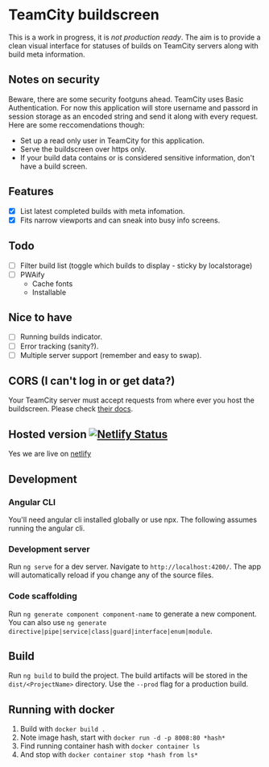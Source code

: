 # TeamCity buildscreen
This is a work in progress, it is *not production ready*. The aim is to provide a clean visual interface for statuses of builds on TeamCity servers along with build meta information.

## Notes on security
Beware, there are some security footguns ahead. TeamCity uses Basic Authentication. For now this application will store username and passord in session storage as an encoded string and send it along with every request. Here are some reccomendations though:
- Set up a read only user in TeamCity for this application.
- Serve the buildscreen over https only.
- If your build data contains or is considered sensitive information, don't have a build screen.

## Features
- [x] List latest completed builds with meta infomation.
- [x] Fits narrow viewports and can sneak into busy info screens.

## Todo
- [ ] Filter build list (toggle which builds to display - sticky by localstorage)
- [ ] PWAify
    - Cache fonts
    - Installable

## Nice to have
- [ ] Running builds indicator.
- [ ] Error tracking (sanity?).
- [ ] Multiple server support (remember and easy to swap).

## CORS (I can't log in or get data?)
Your TeamCity server must accept requests from where ever you host the buildscreen. Please check [their docs](https://confluence.jetbrains.com/display/TCD18/REST+API#RESTAPI-CORSSupport).

## Hosted version [![Netlify Status](https://api.netlify.com/api/v1/badges/ad6c1e2f-621d-4c6d-b9e8-77ee005f8294/deploy-status)](https://app.netlify.com/sites/buildscreen/deploys)
Yes we are live on [netlify](https://buildscreen.netlify.com/)

## Development

### Angular CLI
You'll need angular cli installed globally or use npx. The following assumes running the angular cli.

### Development server
Run `ng serve` for a dev server. Navigate to `http://localhost:4200/`. The app will automatically reload if you change any of the source files.

### Code scaffolding
Run `ng generate component component-name` to generate a new component. You can also use `ng generate directive|pipe|service|class|guard|interface|enum|module`.

## Build
Run `ng build` to build the project. The build artifacts will be stored in the `dist/<ProjectName>` directory. Use the `--prod` flag for a production build.

## Running with docker
1. Build with `docker build .`
1. Note image hash, start with `docker run -d -p 8008:80 *hash* `
1. Find running container hash with `docker container ls`
1. And stop with `docker container stop *hash from ls*`
